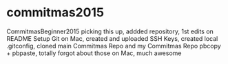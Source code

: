# commitmas2015
CommitmasBeginner2015
picking this up, addded repository, 1st edits on README
Setup Git on Mac, created and uploaded SSH Keys, created local .gitconfig, cloned main Commitmas Repo and my Commitmas Repo
pbcopy + pbpaste, totally forgot about those on Mac, much awesome
